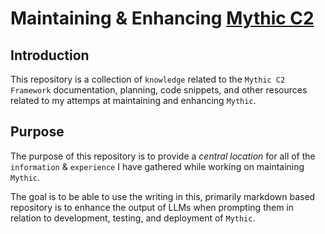 # Maintaining & Enhancing [Mythic C2](https://github.com/its-a-feature/Mythic/)


## Introduction

This repository is a collection of `knowledge` related to the `Mythic C2 Framework` documentation, planning, code snippets, and other resources related to my attemps at maintaining and enhancing `Mythic`.

## Purpose

The purpose of this repository is to provide a *central location* for all of the `information` & `experience` I have gathered while working on maintaining `Mythic`.



The goal is to be able to use the writing in this, primarily markdown based repository is to enhance the output of LLMs when prompting them in relation to development, testing, and deployment of `Mythic`.

